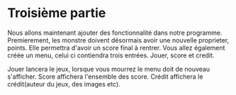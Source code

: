 # Troisième partie

Nous allons maintenant ajouter des fonctionnalité dans notre programme.
Premierement, les monstre doivent désormais avoir une nouvelle proprieter, points.
Elle permettra d'avoir un score final à rentrer.
Vous allez également créée un menu, celui ci contiendra trois entrées.
Jouer, score et credit.

Jouer lancera le jeux, lorsque vous mourrez le menu doit de nouveau s'afficher.
Score affichera l'ensemble des score.
Crédit affichera le crédit(auteur du jeux, des images etc).


